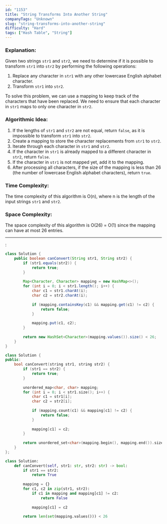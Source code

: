 ```yaml
---
id: "1153"
title: "String Transforms Into Another String"
companyTags: "Unknown"
slug: "string-transforms-into-another-string"
difficulty: "Hard"
tags: ["Hash Table", "String"]
---
```


### Explanation:

Given two strings `str1` and `str2`, we need to determine if it is possible to transform `str1` into `str2` by performing the following operations:
1. Replace any character in `str1` with any other lowercase English alphabet character.
2. Transform `str1` into `str2`.

To solve this problem, we can use a mapping to keep track of the characters that have been replaced. We need to ensure that each character in `str1` maps to only one character in `str2`.

### Algorithmic Idea:

1. If the lengths of `str1` and `str2` are not equal, return `false`, as it is impossible to transform `str1` into `str2`.
2. Create a mapping to store the character replacements from `str1` to `str2`.
3. Iterate through each character in `str1` and `str2`.
4. If the character in `str1` is already mapped to a different character in `str2`, return `false`.
5. If the character in `str1` is not mapped yet, add it to the mapping.
6. After processing all characters, if the size of the mapping is less than 26 (the number of lowercase English alphabet characters), return `true`.

### Time Complexity:
The time complexity of this algorithm is O(n), where n is the length of the input strings `str1` and `str2`.

### Space Complexity:
The space complexity of this algorithm is O(26) = O(1) since the mapping can have at most 26 entries.

---

:

```java
class Solution {
    public boolean canConvert(String str1, String str2) {
        if (str1.equals(str2)) {
            return true;
        }
        
        Map<Character, Character> mapping = new HashMap<>();
        for (int i = 0; i < str1.length(); i++) {
            char c1 = str1.charAt(i);
            char c2 = str2.charAt(i);
            
            if (mapping.containsKey(c1) && mapping.get(c1) != c2) {
                return false;
            }
            
            mapping.put(c1, c2);
        }
        
        return new HashSet<Character>(mapping.values()).size() < 26;
    }
}
```

```cpp
class Solution {
public:
    bool canConvert(string str1, string str2) {
        if (str1 == str2) {
            return true;
        }
        
        unordered_map<char, char> mapping;
        for (int i = 0; i < str1.size(); i++) {
            char c1 = str1[i];
            char c2 = str2[i];
            
            if (mapping.count(c1) && mapping[c1] != c2) {
                return false;
            }
            
            mapping[c1] = c2;
        }
        
        return unordered_set<char>(mapping.begin(), mapping.end()).size() < 26;
    }
};
```

```python
class Solution:
    def canConvert(self, str1: str, str2: str) -> bool:
        if str1 == str2:
            return True
        
        mapping = {}
        for c1, c2 in zip(str1, str2):
            if c1 in mapping and mapping[c1] != c2:
                return False
            
            mapping[c1] = c2
        
        return len(set(mapping.values())) < 26
```